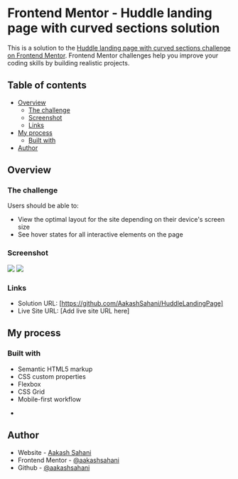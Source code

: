 # Frontend Mentor - Huddle landing page with curved sections solution

This is a solution to the [Huddle landing page with curved sections challenge on Frontend Mentor](https://www.frontendmentor.io/challenges/huddle-landing-page-with-curved-sections-5ca5ecd01e82137ec91a50f2). Frontend Mentor challenges help you improve your coding skills by building realistic projects. 

## Table of contents

- [Overview](#overview)
  - [The challenge](#the-challenge)
  - [Screenshot](#screenshot)
  - [Links](#links)
- [My process](#my-process)
  - [Built with](#built-with)
- [Author](#author)

## Overview

### The challenge

Users should be able to:

- View the optimal layout for the site depending on their device's screen size
- See hover states for all interactive elements on the page

### Screenshot

![](./screenshot.jpg)
![](./screenshot.jpg)


### Links

- Solution URL: [https://github.com/AakashSahani/HuddleLandingPage]
- Live Site URL: [Add live site URL here]

## My process

### Built with

- Semantic HTML5 markup
- CSS custom properties
- Flexbox
- CSS Grid
- Mobile-first workflow

*
## Author

- Website - [Aakash Sahani](https://www.aakashsahani.com)
- Frontend Mentor - [@aakashsahani](https://www.frontendmentor.io/profile/aakashsahani)
- Github - [@aakashsahani](https://www.github.com/aakashsahani)


